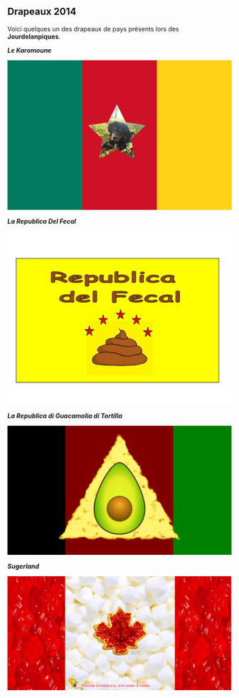 ## Drapeaux 2014

Voici quelques un des drapeaux de pays présents lors des **Jourdelanpiques**.

***Le Karomoune***

![images/jdl2014_img_drapeau1.jpg](images/jdl2014_img_drapeau1.jpg)

***La Republica Del Fecal***

![images/jdl2014_img_drapeau1.jpg](images/jdl2014_img_drapeau2.jpg)

***La Republica di Guacamolia di Tortilla***

![images/jdl2014_img_drapeau1.jpg](images/jdl2014_img_drapeau3.png)

***Sugerland***

![images/jdl2014_img_drapeau1.jpg](images/jdl2014_img_drapeau4.jpg)
